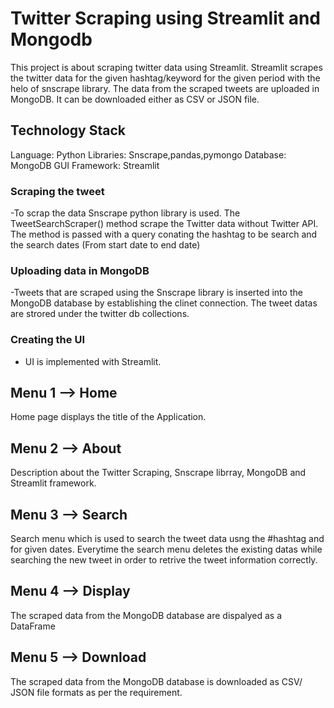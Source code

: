 # Twitter Scraping using Streamlit and Mongodb

This project is about scraping twitter data using Streamlit. Streamlit scrapes the twitter data for the given hashtag/keyword for the given period with the helo of snscrape library.
The data from the scraped tweets are uploaded in MongoDB. It can be downloaded either as CSV or JSON file.

## Technology Stack

Language: Python
Libraries: Snscrape,pandas,pymongo
Database: MongoDB
GUI Framework: Streamlit

### Scraping the tweet
   -To scrap the data Snscrape python library is used. The TweetSearchScraper() method scrape the Twitter data without Twitter API. The method is passed with a query conating the hashtag to be search and the search dates (From start date to end date)

### Uploading data in MongoDB
   -Tweets that are scraped using the Snscrape library is inserted into the MongoDB database by establishing the clinet connection. The tweet datas are strored under the twitter db collections.

### Creating the UI
   - UI is implemented with Streamlit. 

## Menu 1 --> Home
Home page displays the title of the Application.

## Menu 2 --> About
Description about the Twitter Scraping, Snscrape librray, MongoDB and Streamlit framework.

## Menu 3 --> Search
Search menu which is used to search the tweet data usng the #hashtag and for given dates. Everytime the search menu deletes the existing datas while searching the new tweet in order to retrive the tweet information correctly.

## Menu 4 --> Display
The scraped data from the MongoDB database are dispalyed as a DataFrame

## Menu 5 --> Download
The scraped data from the MongoDB database is downloaded as CSV/ JSON file formats as per the requirement. 
